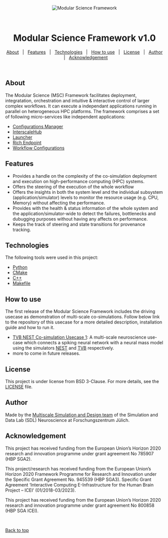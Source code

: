 <div align="center" id="top"> 
  <img src="<insert beatufil image here>" alt="Modular Science Framework" />

  &#xa0;

  <!-- <a href="git@github.com:multiscale-cosim/TVB-NEST-usecase1.git">Demo</a> -->
</div>

<h1 align="center">Modular Science Framework v1.0</h1>

<p align="center">
  <a href="#about">About</a> &#xa0; | &#xa0; 
  <a href="#features">Features</a> &#xa0; | &#xa0;
  <a href="#technologies">Technologies</a> &#xa0; | &#xa0;
  <a href="#how-to-use">How to use</a> &#xa0; | &#xa0;
  <a href="#license">License</a> &#xa0; | &#xa0;
  <a href="#author" target="_blank">Author</a> &#xa0; | &#xa0;
  <a href="#acknowledgement" target="_blank">Acknowledgement</a>
</p>

<br>

## About ##

The Modular Science (MSC) Framework facilitates deployment, integratation, orchestration and intuitive & interactive control of larger complex workflows.
It can execute a independant applications running in parallel on heterogeneous HPC platforms. The framework comprises a set of following micro-services like independent applications:

* <a href="https://github.com/multiscale-cosim/EBRAINS_ConfigManager"> Configurations Manager </a>
* <a href="https://github.com/multiscale-cosim/EBRAINS_InterscaleHUB"> InterscaleHub </a>
* <a href="https://github.com/multiscale-cosim/EBRAINS_Launcher"> Launcher </a>
* <a href="https://github.com/multiscale-cosim/EBRAINS_RichEndpoint"> Rich Endpoint </a>
* <a href="https://github.com/multiscale-cosim/EBRAINS_WorkflowConfigurations"> Workflow Configurations </a>

## Features ##

 - Provides a handle on the complexity of the co-simulation deployment and execution on high-performance computing (HPC) systems.
 - Offers the steering of the execution of the whole workflow
 - Offers the insights in both the system level and the individual subsystem (application/simulator) levels to monitor the resource usage (e.g. CPU, Memory) without affecting the performance.
 - Provides with the health & status information of the whole system and the application/simulator-wide to detect the failures, bottlenecks and dubugging purposes without having any affects on performance.
 - Keeps the track of steering and state transitions for provenance tracking.


## Technologies ##

The following tools were used in this project:

- [Python](https://www.python.org/)
- [CMake](https://cmake.org/)
- [C++](https://isocpp.org/)
- [Makefile](https://www.gnu.org/software/make/manual/make.html)

## How to use ##

The first release of the Modular Science Framework includes the driving usecase as demonstration of multi-scale co-simulations. Follow below link to the repository of this usecase for a more detailed description, installation guide and how to run it.

- [TVB NEST Co-simulation Usecase 1](https://github.com/multiscale-cosim/TVB-NEST-usecase1/tree/stable-release): A multi-scale neuroscience use-case which connects a spiking neural network with a neural mass model using the simulators [NEST](https://www.nest-simulator.org/) and [TVB](https://www.thevirtualbrain.org/tvb/) respectively.
- more to come in future releases.

## License ##

This project is under license from BSD 3-Clause. For more details, see the [LICENSE](LICENSE) file.

## Author ##

Made by the <a href="https://www.fz-juelich.de/en/ias/jsc/about-us/structure/simulation-and-data-labs/sdl-neuroscience/teams" target="_blank">Multiscale Simulation and Design team</a> of the Simulation and Data Lab (SDL) Neuroscience at Forschungszentrum Jülich.

## Acknowledgement ##

This project has received funding from the European Union’s Horizon 2020 research and innovation programme under grant agreement No 785907 (HBP SGA2). 

This project/research has received funding from the European Union’s Horizon 2020 Framework Programme for Research and Innovation under the Specific Grant Agreement No. 945539 (HBP SGA3). Specific Grant Agreement ‘Interactive Computing E-Infrastructure for the Human Brain Project – ICEI’ (01/2018-03/2023).

This project has received funding from the European Union’s Horizon 2020 research and innovation programme under grant agreement No 800858 (HBP SGA ICEI).


&#xa0;

<a href="#top">Back to top</a>
